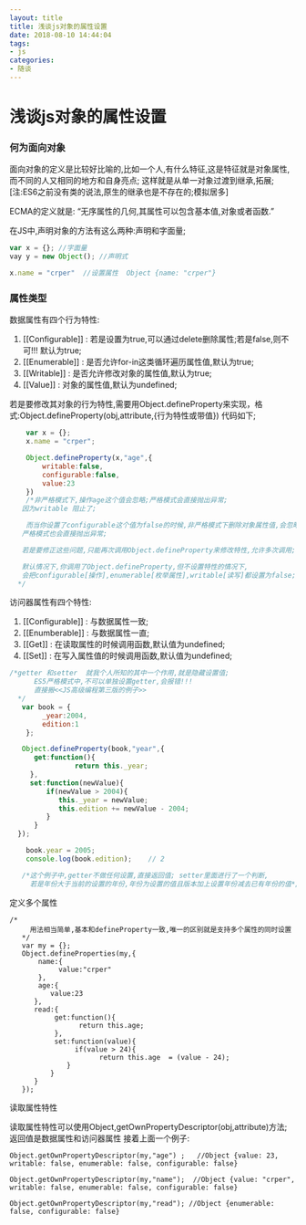 ```yaml
---
layout: title
title: 浅谈js对象的属性设置
date: 2018-08-10 14:44:04
tags:
- js
categories:
- 随谈
---
```


# 浅谈js对象的属性设置

### 何为面向对象

面向对象的定义是比较好比喻的,比如一个人,有什么特征,这是特征就是对象属性,而不同的人又相同的地方和自身亮点; 
这样就是从单一对象过渡到继承,拓展;[注:ES6之前没有类的说法,原生的继承也是不存在的;模拟居多]

ECMA的定义就是: “无序属性的几何,其属性可以包含基本值,对象或者函数.”

在JS中,声明对象的方法有这么两种:声明和字面量;
```js
var x = {}; //字面量
vay y = new Object(); //声明式

x.name = "crper"  //设置属性  Object {name: "crper"}
```

### 属性类型

数据属性有四个行为特性: 

1. [[Configurable]] : 若是设置为true,可以通过delete删除属性;若是false,则不可!!! 默认为true; 
2. [[Enumerable]] : 是否允许for-in这类循环遍历属性值,默认为true; 
3. [[Writable]] : 是否允许修改对象的属性值,默认为true; 
4. [[Value]] : 对象的属性值,默认为undefined;

若是要修改其对象的行为特性,需要用Object.defineProperty来实现，格式:Object.defineProperty(obj,attribute,{行为特性或带值}) 代码如下;
```js
    var x = {};
    x.name = "crper";

    Object.defineProperty(x,"age",{
        writable:false,
        configurable:false,
        value:23
    }) 
    /*非严格模式下,操作age这个值会忽略;严格模式会直接抛出异常;
   因为writable 阻止了;

    而当你设置了configurable这个值为false的时候,非严格模式下删除对象属性值,会忽略;
   严格模式也会直接抛出异常;

   若是要修正这些问题,只能再次调用Object.defineProperty来修改特性,允许多次调用;

   默认情况下,你调用了Object.defineProperty,但不设置特性的情况下,
   会把configurable[操作],enumerable[枚举属性],writable[读写]都设置为false;
  */
```
访问器属性有四个特性: 
1. [[Configurable]] : 与数据属性一致; 
2. [[Enumberable]] : 与数据属性一直; 
3. [[Get]] : 在读取属性的时候调用函数,默认值为undefined; 
4. [[Set]] : 在写入属性值的时候调用函数,默认值为undefined;

```js
/*getter 和setter  就我个人所知的其中一个作用,就是隐藏设置值;
      ES5严格模式中,不可以单独设置getter,会报错!!!
      直接搬<<JS高级编程第三版的例子>> 
  */
   var book = { 
        _year:2004,
        edition:1
    };

   Object.defineProperty(book,"year",{
      get:function(){
                return this._year;
     },
     set:function(newValue){
         if(newValue > 2004){
            this._year = newValue;
            this.edition += newValue - 2004;
         }
      }
  });

    book.year = 2005;
    console.log(book.edition);    // 2

   /*这个例子中,getter不做任何设置,直接返回值; setter里面进行了一个判断,
     若是年份大于当前的设置的年份,年份为设置的值且版本加上设置年份减去已有年份的值*/
```

定义多个属性

```
/*
     用法相当简单,基本和defineProperty一致,唯一的区别就是支持多个属性的同时设置 
   */
   var my = {};
   Object.defineProperties(my,{
       name:{
            value:"crper"
       },
       age:{
          value:23
      },
      read:{
           get:function(){
                 return this.age;
           },
           set:function(value){
                if(value > 24){
                      return this.age  = (value - 24);
              }
          }
      }
   });
```

读取属性特性

读取属性特性可以使用Object,getOwnPropertyDescriptor(obj,attribute)方法; 
返回值是数据属性和访问器属性 
接着上面一个例子:

```
Object.getOwnPropertyDescriptor(my,"age") ;   //Object {value: 23, writable: false, enumerable: false, configurable: false}

Object.getOwnPropertyDescriptor(my,"name");  //Object {value: "crper", writable: false, enumerable: false, configurable: false}

Object.getOwnPropertyDescriptor(my,"read"); //Object {enumerable: false, configurable: false}
```